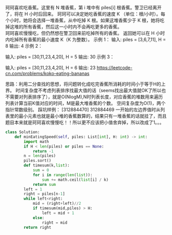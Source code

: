 珂珂喜欢吃香蕉。这里有 N 堆香蕉，第 i 堆中有 piles[i] 根香蕉。警卫已经离开了，将在 H 小时后回来。
珂珂可以决定她吃香蕉的速度 K （单位：根/小时）。每个小时，她将会选择一堆香蕉，从中吃掉 K 根。如果这堆香蕉少于 K 根，她将吃掉这堆的所有香蕉，然后这一小时内不会再吃更多的香蕉。  
珂珂喜欢慢慢吃，但仍然想在警卫回来前吃掉所有的香蕉。
返回她可以在 H 小时内吃掉所有香蕉的最小速度 K（K 为整数）。
示例 1：
输入: piles = [3,6,7,11], H = 8
输出: 4
示例 2：

输入: piles = [30,11,23,4,20], H = 5
输出: 30
示例 3：

输入: piles = [30,11,23,4,20], H = 6
输出: 23
https://leetcode-cn.com/problems/koko-eating-bananas

思路：利用二分查找的思想，将问题转化成吃完香蕉所消耗的时间小于等于H的上界。
时间复杂度不考虑列表排序找最大值的话（seems找出最大值就OK了所以也不需要对列表排序了），就是O(NlogM),N时列表长度，对应香蕉的堆数用来遍历列表计算当前K值对应的时间，M是最大堆香蕉的个数。
空间复杂度为O(1)，两个指针常数级别。
踩坑样例：
[312884470]
312884469
一开始的左边界值时从列表里的最小元素也就是最小堆的香蕉数算的，结果只有一堆香蕉的话就挂了，而且题目本来就是珂珂喜欢慢慢吃！！所以更不应该把小值舍弃掉，所以改成了1。。。
```python
class Solution:
    def minEatingSpeed(self, piles: List[int], H: int) -> int:
        import math
        if H < len(piles) or piles == None:
            return -1
        n = len(piles)
        piles.sort() 
        def timesum(k,list):
            sum = 0
            for i in range(len(list)):
                sum += math.ceil(list[i] / k)
            return sum
        left = 1
        right = piles[n-1]
        while left<right:
            mid = (right+left)//2
            if timesum(mid,piles) > H:
                left = mid + 1
            else:
                right = mid
        return right
```
